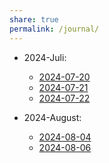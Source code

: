 ```yaml
---
share: true
permalink: /journal/
---
```



- 2024-Juli: 
    - [2024-07-20](./01-Daily-Notes/2024-07-20.md)
    - [2024-07-21](./01-Daily-Notes/2024-07-21.md)
    - [2024-07-22](./01-Daily-Notes/2024-07-22.md)

- 2024-August: 
    - [2024-08-04](./01-Daily-Notes/2024-08-04.md)
    - [2024-08-06](./01-Daily-Notes/2024-08-06.md)



